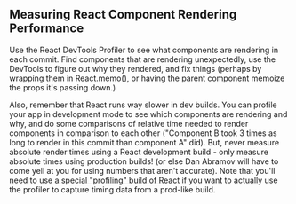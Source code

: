 ## Measuring React Component Rendering Performance

Use the React DevTools Profiler to see what components are rendering in each commit. Find components that are rendering unexpectedly, use the DevTools to figure out why they rendered, and fix things (perhaps by wrapping them in React.memo(), or having the parent component memoize the props it's passing down.)

Also, remember that React runs way slower in dev builds. You can profile your app in development mode to see which components are rendering and why, and do some comparisons of relative time needed to render components in comparison to each other ("Component B took 3 times as long to render in this commit than component A" did). But, never measure absolute render times using a React development build - only measure absolute times using production builds! (or else Dan Abramov will have to come yell at you for using numbers that aren't accurate). Note that you'll need to use [a special "profiling" build of React](https://kentcdodds.com/blog/profile-a-react-app-for-performance) if you want to actually use the profiler to capture timing data from a prod-like build.
